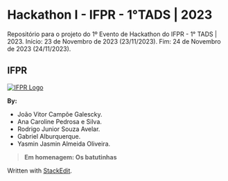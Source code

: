 # Hackathon I - IFPR - 1°TADS | 2023

Repositório para o projeto do 1º Evento de Hackathon do IFPR - 1° TADS | 2023.
Início: 23 de Novembro de 2023 (23/11/2023).
Fim: 24 de Novembro de 2023 (24/11/2023).

## IFPR

[![IFPR Logo](https://user-images.githubusercontent.com/126702799/234438114-4db30796-20ad-4bec-b118-246ebbe9de63.png)](https://user-images.githubusercontent.com/126702799/234438114-4db30796-20ad-4bec-b118-246ebbe9de63.png)

**By:**

- João Vitor Campõe Galescky.
- Ana Caroline Pedrosa e Silva.
- Rodrigo Junior Souza Avelar.
- Gabriel Alburquerque.
- Yasmin Jasmin Almeida Oliveira.

>**Em homenagem:
Os batutinhas** 


Written with  [StackEdit](https://stackedit.io/).
